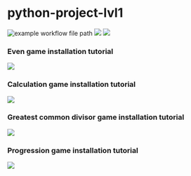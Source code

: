 # python-project-lvl1

![example workflow file path](https://github.com/mistermikebell/python-project-lvl1/workflows/Python%20CI/badge.svg) <a href="https://codeclimate.com/github/codeclimate/codeclimate/maintainability"><img src="https://api.codeclimate.com/v1/badges/a99a88d28ad37a79dbf6/maintainability" /></a> <a href="https://codeclimate.com/github/codeclimate/codeclimate/test_coverage"><img src="https://api.codeclimate.com/v1/badges/a99a88d28ad37a79dbf6/test_coverage" /></a>

<h3>Even game installation tutorial</h3>
<a href="https://asciinema.org/a/OkWmYHt67kqeRTkD8VA54YisX" target="_blank"><img src="https://asciinema.org/a/OkWmYHt67kqeRTkD8VA54YisX.svg" /></a>

<h3>Calculation game installation tutorial</h3>
<a href="https://asciinema.org/a/XnkJ2oOcT3ZlmZXnRVcCb0NFr" target="_blank"><img src="https://asciinema.org/a/XnkJ2oOcT3ZlmZXnRVcCb0NFr.svg" /></a>

<h3>Greatest common divisor game installation tutorial</h3>
<a href="https://asciinema.org/a/WXnPekis6zBkhFMWK4Zwuu0QA" target="_blank"><img src="https://asciinema.org/a/WXnPekis6zBkhFMWK4Zwuu0QA.svg" /></a>

<h3>Progression game installation tutorial</h3>
<a href="https://asciinema.org/a/2RS6E0JzxqpOntCP4piN8KEsW" target="_blank"><img src="https://asciinema.org/a/2RS6E0JzxqpOntCP4piN8KEsW.svg" /></a>
